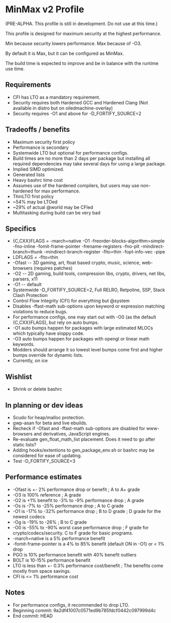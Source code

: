 # MinMax v2 Profile

(PRE-ALPHA.  This profile is still in development.  Do not use at this time.)

This profile is designed for maximum security at the highest performance.

Min because security lowers performance.  Max because of -O3.

By default it is Max, but it can be configured as MinMax.

The build time is expected to improve and be in balance with the runtime use time.

## Requirements

* CFI has LTO as a mandatory requirement.
* Security requires both Hardened GCC and Hardened Clang (Not available in distro but on oiledmachine-overlay)
* Security requires -O1 and above for -D_FORTIFY_SOURCE=2

## Tradeoffs / benefits

* Maximum security first policy
* Performance is secondary
* Systemwide LTO but optional for performance configs.
* Build times are no more than 2 days per package but installing all required
dependencies may take several days for using a large package.
* Implied SIMD optimized.
* Generated lists
* Heavy bashrc time cost
* Assumes use of the hardened compilers, but users may use non-hardened for max
performance.
* ThinLTO first policy
* ~54% may be LTOed
* ~29% of actual @world may be CFIed
* Multitasking during build can be very bad

## Specifics

* {C,CXX}FLAGS = -march=native -O1 -freorder-blocks-algorithm=simple -fno-inline -fomit-frame-pointer -frename-registers -fno-plt -mindirect-branch=thunk -mindirect-branch-register -flto=thin -fopt-info-vec -pipe
* LDFLAGS = -flto=thin
* -Ofast -- 3D gaming, art, float based crypto, music, science, web-browsers (requires patches)
* -O2 -- 2D gaming, build tools, compression libs, crypto, drivers, net libs, parsers, x11
* -O1 -- default
* Systemwide -D_FORTIFY_SOURCE=2, Full RELRO, Retpoline, SSP, Stack Clash Protection
* Control Flow Integrity (CFI) for everything but @system
* Disables -ffast-math sub-options upon keyword or expression matching violations
to reduce bugs.
* For performance configs, one may start out with -O0 (as the default {C,CXX}FLAGS), but rely on auto bumps.
* -O1 auto bumps happen for packages with large estimated MLOCs which typically have sloppy code.
* -O3 auto bumps happen for packages with opengl or linear math keywords.
* Modders should arrange it so lowest level bumps come first and higher bumps override for dynamic lists.
* Currently, on ice

## Wishlist

* Shrink or delete bashrc

## In planning or dev ideas

* Scudo for heap/malloc protection.
* gwp-asan for beta and live ebuilds.
* Recheck if -Ofast and -ffast-math sub-options are disabled for www-browsers and derivatives, JavaScript engines.
* Re-evaluate gen_float_math_list placement.  Does it need to go after static lists?
* Adding hooks/extentions to gen_package_env.sh or bashrc may be considered for ease of updating.
* Test -D_FORTIFY_SOURCE=3

## Performance estimates

* -Ofast is +- 2% performance drop or benefit ; A to A+ grade
* -O3 is 100% reference ; A grade
* -O2 is +1% benefit to -3% to -9% performance drop ; A grade
* -Os is -7% to -25% performance drop ; A to C grade
* -O1 is -17% to -32% performance drop ; B to D grade ; D grade for the newest codecs
* -Og is -19% to -26% ; B to C grade
* -O0 is -55% to -90% worst case performance drop ; F grade for crypto/codecs/security.  C to F grade for basic programs.
* -march=native is a 5% performance benefit
* -fomit-frame-pointer is a 4% to 85% benefit (default ON in -O1) or &lt; 1% drop
* PGO is 10% performance benefit with 40% benefit outliers
* BOLT is 10-15% performance benefit
* LTO is less than +- 0.3% performance cost/benefit ; The benefits come mostly from space savings.
* CFI is &lt;= 1% performance cost

## Notes

* For performance configs, it recommended to drop LTO.
* Beginning commit:  9a2df41007c0571ed9b785fdcf0442c097999d4c
* End commit:  HEAD
